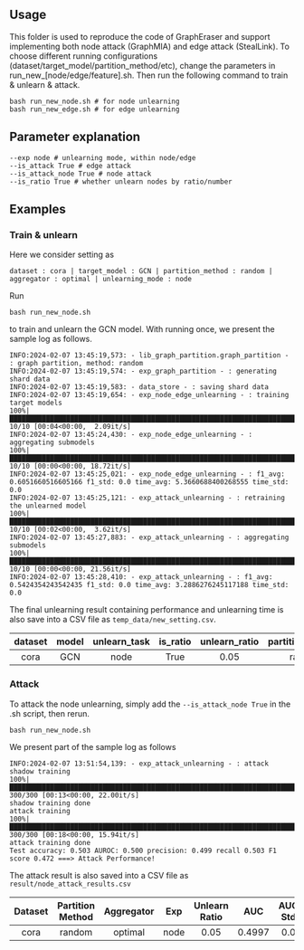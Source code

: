 ## Usage

This folder is used to reproduce the code of GraphEraser and support implementing both node attack (GraphMIA) and edge attack (StealLink). To choose different running configurations (dataset/target_model/partition_method/etc), change the parameters in run_new_[node/edge/feature].sh. Then run the following command to train & unlearn & attack.

```
bash run_new_node.sh # for node unlearning
bash run_new_edge.sh # for edge unlearning
```
## Parameter explanation
```
--exp node # unlearning mode, within node/edge
--is_attack True # edge attack
--is_attack_node True # node attack
--is_ratio True # whether unlearn nodes by ratio/number
```

## Examples

### Train & unlearn

Here we consider setting as 

`dataset : cora | target_model : GCN | partition_method : random | aggregator : optimal | unlearning_mode : node`

Run
```
bash run_new_node.sh
```
to train and unlearn the GCN model. With running once, we present the sample log as follows.
```
INFO:2024-02-07 13:45:19,573: - lib_graph_partition.graph_partition - : graph partition, method: random
INFO:2024-02-07 13:45:19,574: - exp_graph_partition - : generating shard data
INFO:2024-02-07 13:45:19,583: - data_store - : saving shard data
INFO:2024-02-07 13:45:19,654: - exp_node_edge_unlearning - : training target models
100%|█████████████████████████████████████████████████████████████████████████████████████████████████████████████████████████████████████████████████████████████████████████████| 10/10 [00:04<00:00,  2.09it/s]
INFO:2024-02-07 13:45:24,430: - exp_node_edge_unlearning - : aggregating submodels
100%|█████████████████████████████████████████████████████████████████████████████████████████████████████████████████████████████████████████████████████████████████████████████| 10/10 [00:00<00:00, 18.72it/s]
INFO:2024-02-07 13:45:25,021: - exp_node_edge_unlearning - : f1_avg: 0.6051660516605166 f1_std: 0.0 time_avg: 5.3660688400268555 time_std: 0.0
INFO:2024-02-07 13:45:25,121: - exp_attack_unlearning - : retraining the unlearned model
100%|█████████████████████████████████████████████████████████████████████████████████████████████████████████████████████████████████████████████████████████████████████████████| 10/10 [00:02<00:00,  3.62it/s]
INFO:2024-02-07 13:45:27,883: - exp_attack_unlearning - : aggregating submodels
100%|█████████████████████████████████████████████████████████████████████████████████████████████████████████████████████████████████████████████████████████████████████████████| 10/10 [00:00<00:00, 21.56it/s]
INFO:2024-02-07 13:45:28,410: - exp_attack_unlearning - : f1_avg: 0.5424354243542435 f1_std: 0.0 time_avg: 3.2886276245117188 time_std: 0.0
```

The final unlearning result containing performance and unlearning time is also save into a CSV file as `temp_data/new_setting.csv`.

dataset | model | unlearn_task | is_ratio | unlearn_ratio | partition_method | aggregator | f1_score_avg | f1_score_std | training_time_avg | training_time_std | f1_score_unlearn_avg | f1_score_unlearn_std | unlearning_time_avg | unlearning_time_std 
:---: | :---: | :---: | :---: |:---: |:---: |:---: |:---: |:---: |:---: |:---: |:---: |:---: |:---: |:---:
cora | GCN | node | True | 0.05 | random | optimal | 0.4895 | 0.0191 | 12.0968 | 0.6121 | 0.4649 | 0.0197 | 11.3277 | 0.2202

### Attack

To attack the node unlearning, simply add the `--is_attack_node True` in the .sh script, then rerun.
```
bash run_new_node.sh
```
We present part of the sample log as follows
```
INFO:2024-02-07 13:51:54,139: - exp_attack_unlearning - : attack
shadow training
100%|███████████████████████████████████████████████████████████████████████████████████████████████████████████████████████████████████████████████████████████████████████████| 300/300 [00:13<00:00, 22.00it/s]
shadow training done
attack training
100%|███████████████████████████████████████████████████████████████████████████████████████████████████████████████████████████████████████████████████████████████████████████| 300/300 [00:18<00:00, 15.94it/s]
attack training done
Test accuracy: 0.503 AUROC: 0.500 precision: 0.499 recall 0.503 F1 score 0.472 ===> Attack Performance!
```

The attack result is also saved into a CSV file as `result/node_attack_results.csv`

Dataset | Partition Method | Aggregator | Exp | Unlearn Ratio | AUC | AUC Std | ACC | ACC Std
:---: |:---: |:---: |:---: |:---: |:---: |:---: |:---: |:---: 
cora | random | optimal | node | 0.05 | 0.4997| 0.0 | 0.4986 | 0.0
